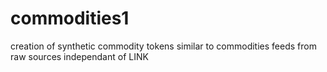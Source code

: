 # commodities1

creation of synthetic commodity tokens similar to commodities feeds from raw sources independant of LINK
